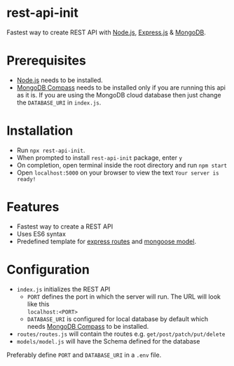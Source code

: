 # rest-api-init

Fastest way to create REST API with [Node.js](https://nodejs.org/en/), [Express.js](https://expressjs.com/) & [MongoDB](https://www.mongodb.com/).

# Prerequisites

- [Node.js](https://nodejs.org/en/) needs to be installed.
- [MongoDB Compass](https://www.mongodb.com/try/download/compass) needs to be installed only if you are running this api as it is. If you are using the MongoDB cloud database then just change the `DATABASE_URI` in `index.js`.

# Installation

- Run `npx rest-api-init`.
- When prompted to install `rest-api-init` package, enter `y`
- On completion, open terminal inside the root directory and run `npm start`
- Open `localhost:5000` on your browser to view the text `Your server is ready!`

# Features

- Fastest way to create a REST API
- Uses ES6 syntax
- Predefined template for [express routes](https://expressjs.com/en/guide/routing.html) and [mongoose model](https://mongoosejs.com/docs/models.html).

# Configuration

- `index.js` initializes the REST API
  - `PORT` defines the port in which the server will run. The URL will look like this <br> `localhost:<PORT>`
  - `DATABASE_URI` is configured for local database by default which needs [MongoDB Compass](https://www.mongodb.com/try/download/compass) to be installed.
- `routes/routes.js` will contain the routes e.g. `get/post/patch/put/delete`
- `models/model.js` will have the Schema defined for the database

Preferably define `PORT` and `DATABASE_URI` in a `.env` file.
